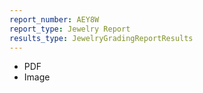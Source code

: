 ```yaml
---
report_number: AEY8W
report_type: Jewelry Report
results_type: JewelryGradingReportResults
---
```


* PDF
* Image

